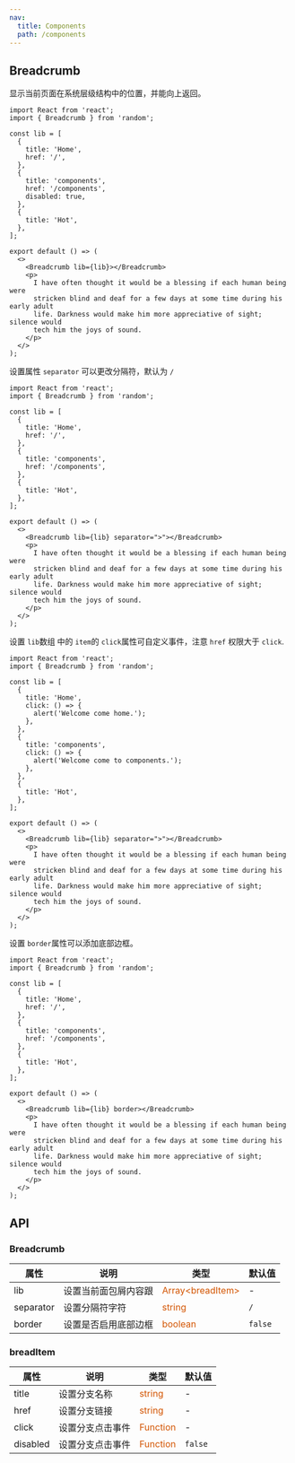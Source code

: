 ```yaml
---
nav:
  title: Components
  path: /components
---
```


## Breadcrumb

显示当前页面在系统层级结构中的位置，并能向上返回。

```tsx
import React from 'react';
import { Breadcrumb } from 'random';

const lib = [
  {
    title: 'Home',
    href: '/',
  },
  {
    title: 'components',
    href: '/components',
    disabled: true,
  },
  {
    title: 'Hot',
  },
];

export default () => (
  <>
    <Breadcrumb lib={lib}></Breadcrumb>
    <p>
      I have often thought it would be a blessing if each human being were
      stricken blind and deaf for a few days at some time during his early adult
      life. Darkness would make him more appreciative of sight; silence would
      tech him the joys of sound.
    </p>
  </>
);
```

设置属性 `separator` 可以更改分隔符，默认为 `/`

```tsx
import React from 'react';
import { Breadcrumb } from 'random';

const lib = [
  {
    title: 'Home',
    href: '/',
  },
  {
    title: 'components',
    href: '/components',
  },
  {
    title: 'Hot',
  },
];

export default () => (
  <>
    <Breadcrumb lib={lib} separator=">"></Breadcrumb>
    <p>
      I have often thought it would be a blessing if each human being were
      stricken blind and deaf for a few days at some time during his early adult
      life. Darkness would make him more appreciative of sight; silence would
      tech him the joys of sound.
    </p>
  </>
);
```

设置 `lib`数组 中的 `item`的 `click`属性可自定义事件，注意 `href` 权限大于 `click`.

```tsx
import React from 'react';
import { Breadcrumb } from 'random';

const lib = [
  {
    title: 'Home',
    click: () => {
      alert('Welcome come home.');
    },
  },
  {
    title: 'components',
    click: () => {
      alert('Welcome come to components.');
    },
  },
  {
    title: 'Hot',
  },
];

export default () => (
  <>
    <Breadcrumb lib={lib} separator=">"></Breadcrumb>
    <p>
      I have often thought it would be a blessing if each human being were
      stricken blind and deaf for a few days at some time during his early adult
      life. Darkness would make him more appreciative of sight; silence would
      tech him the joys of sound.
    </p>
  </>
);
```

设置 `border`属性可以添加底部边框。

```tsx
import React from 'react';
import { Breadcrumb } from 'random';

const lib = [
  {
    title: 'Home',
    href: '/',
  },
  {
    title: 'components',
    href: '/components',
  },
  {
    title: 'Hot',
  },
];

export default () => (
  <>
    <Breadcrumb lib={lib} border></Breadcrumb>
    <p>
      I have often thought it would be a blessing if each human being were
      stricken blind and deaf for a few days at some time during his early adult
      life. Darkness would make him more appreciative of sight; silence would
      tech him the joys of sound.
    </p>
  </>
);
```

## API

### Breadcrumb

| 属性      | 说明                 | 类型                                          | 默认值  |
| --------- | -------------------- | --------------------------------------------- | ------- |
| lib       | 设置当前面包屑内容跟 | <font color=#d35400>Array\<breadItem\></font> | -       |
| separator | 设置分隔符字符       | <font color=#d35400>string</font>             | `/`     |
| border    | 设置是否启用底部边框 | <font color=#d35400>boolean</font>            | `false` |

### breadItem

| 属性     | 说明             | 类型                                | 默认值  |
| -------- | ---------------- | ----------------------------------- | ------- |
| title    | 设置分支名称     | <font color=#d35400>string</font>   | -       |
| href     | 设置分支链接     | <font color=#d35400>string</font>   | -       |
| click    | 设置分支点击事件 | <font color=#d35400>Function</font> | -       |
| disabled | 设置分支点击事件 | <font color=#d35400>Function</font> | `false` |
